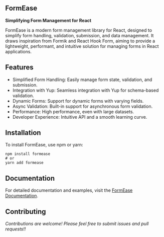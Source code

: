 ## FormEase
**Simplifying Form Management for React**

FormEase is a modern form management library for React, designed to simplify form handling, validation, submission, and data management. 
It draws inspiration from Formik and React Hook Form, aiming to provide a lightweight, performant, and intuitive solution for managing forms in React applications.

## Features
- Simplified Form Handling: Easily manage form state, validation, and submission.
- Integration with Yup: Seamless integration with Yup for schema-based validation.
- Dynamic Forms: Support for dynamic forms with varying fields.
- Async Validation: Built-in support for asynchronous form validation.
- Performance: High performance, even with large datasets.
- Developer Experience: Intuitive API and a smooth learning curve.

## Installation
To install FormEase, use npm or yarn:

```
npm install formease
# or
yarn add formease
```

## Documentation
For detailed documentation and examples, visit the [FormEase Documentation]().

## Contributing
*Contributions are welcome! Please feel free to submit issues and pull requests!!*
